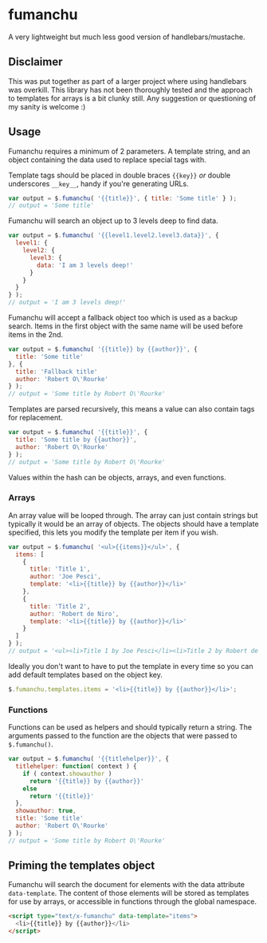 fumanchu
========

A very lightweight but much less good version of handlebars/mustache.

## Disclaimer

This was put together as part of a larger project where using handlebars was overkill. This
library has not been thoroughly tested and the approach to templates for arrays is a bit
clunky still. Any suggestion or questioning of my sanity is welcome :)

## Usage

Fumanchu requires a minimum of 2 parameters. A template string, and an object containing
the data used to replace special tags with.

Template tags should be placed in double braces `{{key}}` *or* double underscores `__key__`,
handy if you're generating URLs.

```js
var output = $.fumanchu( '{{title}}', { title: 'Some title' } );
// output = 'Some title'
```

Fumanchu will search an object up to 3 levels deep to find data.

```js
var output = $.fumanchu( '{{level1.level2.level3.data}}', {
  level1: {
    level2: {
	  level3: {
	    data: 'I am 3 levels deep!'
	  }
	}
  }
} );
// output = 'I am 3 levels deep!'
```

Fumanchu will accept a fallback object too which is used as a backup search.
Items in the first object with the same name will be used before items in the 2nd.

```js
var output = $.fumanchu( '{{title}} by {{author}}', {
  title: 'Some title'
}, {
  title: 'Fallback title'
  author: 'Robert O\'Rourke'
} );
// output = 'Some title by Robert O\'Rourke'
```

Templates are parsed recursively, this means a value can also contain tags for replacement.

```js
var output = $.fumanchu( '{{title}}', {
  title: 'Some title by {{author}}',
  author: 'Robert O\'Rourke'
} );
// output = 'Some title by Robert O\'Rourke'
```

Values within the hash can be objects, arrays, and even functions.

### Arrays

An array value will be looped through. The array can just contain strings but typically
it would be an array of objects. The objects should have a template specified, this lets
you modify the template per item if you wish.

```js
var output = $.fumanchu( '<ul>{{items}}</ul>', {
  items: [
    {
	  title: 'Title 1',
	  author: 'Joe Pesci',
	  template: '<li>{{title}} by {{author}}</li>'
	},
	{
	  title: 'Title 2',
	  author: 'Robert de Niro',
	  template: '<li>{{title}} by {{author}}</li>'
	}
  ]
} );
// output = '<ul><li>Title 1 by Joe Pesci</li><li>Title 2 by Robert de Niro</li></ul>'
```

Ideally you don't want to have to put the template in every time so you can add default
templates based on the object key.

```js
$.fumanchu.templates.items = '<li>{{title}} by {{author}}</li>';
```

### Functions

Functions can be used as helpers and should typically return a string. The arguments passed
to the function are the objects that were passed to `$.fumanchu()`.

```js
var output = $.fumanchu( '{{titlehelper}}', {
  titlehelper: function( context ) {
    if ( context.showauthor )
      return '{{title}} by {{author}}'
	else
	  return '{{title}}'
  },
  showauthor: true,
  title: 'Some title'
  author: 'Robert O\'Rourke'
} );
// output = 'Some title by Robert O\'Rourke'
```

## Priming the templates object

Fumanchu will search the document for elements with the data attribute `data-template`. The
content of those elements will be stored as templates for use by arrays, or accessible in
functions through the global namespace.

```html
<script type="text/x-fumanchu" data-template="items">
  <li>{{title}} by {{author}}</li>
</script>
```
